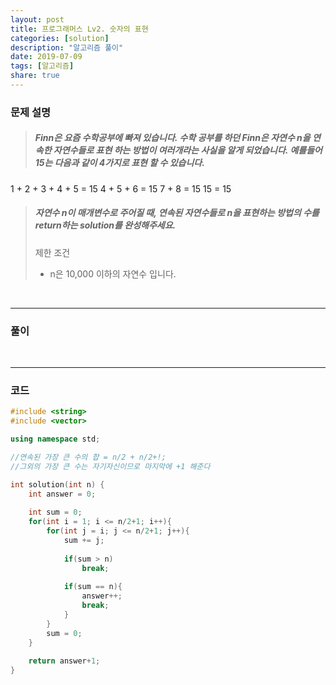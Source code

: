 ```yaml
---
layout: post
title: 프로그래머스 Lv2. 숫자의 표현
categories: [solution]
description: "알고리즘 풀이"
date: 2019-07-09
tags: [알고리즘]
share: true
---
```


### 문제 설명
> ##### Finn은 요즘 수학공부에 빠져 있습니다. 수학 공부를 하던 Finn은 자연수 n을 연속한 자연수들로 표현 하는 방법이 여러개라는 사실을 알게 되었습니다. 예를들어 15는 다음과 같이 4가지로 표현 할 수 있습니다.

1 + 2 + 3 + 4 + 5 = 15
4 + 5 + 6 = 15
7 + 8 = 15
15 = 15

> ##### 자연수 n이 매개변수로 주어질 때, 연속된 자연수들로 n을 표현하는 방법의 수를 return하는 solution를 완성해주세요.
> 
> 제한 조건
> * n은 10,000 이하의 자연수 입니다.

<br>

- - -

### 풀이

<br>

- - -

### 코드
```cpp
#include <string>
#include <vector>

using namespace std;

//연속된 가장 큰 수의 합 = n/2 + n/2+!;
//그외의 가장 큰 수는 자기자신이므로 마지막에 +1 해준다

int solution(int n) {
    int answer = 0;
    
    int sum = 0;
    for(int i = 1; i <= n/2+1; i++){
        for(int j = i; j <= n/2+1; j++){
            sum += j;
            
            if(sum > n)
                break;
            
            if(sum == n){
                answer++;
                break;
            }
        }
        sum = 0;
    }
    
    return answer+1;
}
```
